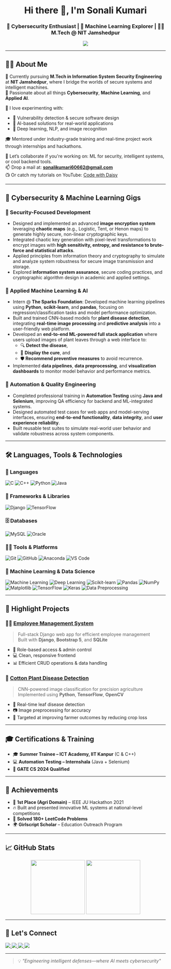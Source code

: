 
<h1 align="center">Hi there 👋, I'm Sonali Kumari</h1>
<h3 align="center">🔐 Cybersecurity Enthusiast | 🌱 Machine Learning Explorer | 👩‍🎓 M.Tech @ NIT Jamshedpur</h3>
<p align="center">
  <a href="https://www.youtube.com/@CodewithDaisy">
    <img src="https://img.shields.io/badge/YouTube-CodewithDaisy-red?style=flat-square&logo=youtube" />
  </a>
</p>

---

## 👩‍💻 About Me

🔭 Currently pursuing **M.Tech in Information System Security Engineering** at **NIT Jamshedpur**, where I bridge the worlds of secure systems and intelligent machines.  
🌱 Passionate about all things **Cybersecurity**, **Machine Learning**, and **Applied AI**.  

🧪 I love experimenting with:
- 🔐 Vulnerability detection & secure software design
- 🤖 AI-based solutions for real-world applications
- 🧠 Deep learning, NLP, and image recognition

🎓 Mentored under industry-grade training and real-time project work through internships and hackathons.

💬 Let’s collaborate if you're working on: ML for security, intelligent systems, or cool backend tools.  
📫 Drop a mail at: **sonalikumari60662@gmail.com**  
📺 Or catch my tutorials on YouTube: [Code with Daisy](https://www.youtube.com/@CodewithDaisy)

---

## 💼 Cybersecurity & Machine Learning Gigs

### 🔐 Security-Focused Development
- Designed and implemented an advanced **image encryption system** leveraging **chaotic maps** (e.g., Logistic, Tent, or Henon maps) to generate highly secure, non-linear cryptographic keys.
- Integrated chaotic key generation with pixel-level transformations to encrypt images with **high sensitivity, entropy, and resistance to brute-force and statistical attacks**.
- Applied principles from information theory and cryptography to simulate and analyze system robustness for secure image transmission and storage.
- Explored **information system assurance**, secure coding practices, and cryptographic algorithm design in academic and applied settings.

### 🤖 Applied Machine Learning & AI
- Intern @ **The Sparks Foundation**: Developed machine learning pipelines using **Python**, **scikit-learn**, and **pandas**, focusing on regression/classification tasks and model performance optimization.
- Built and trained CNN-based models for **plant disease detection**, integrating **real-time image processing** and **predictive analysis** into a user-friendly web platform.
- Developed an **end-to-end ML-powered full stack application** where users upload images of plant leaves through a web interface to:
  - 🔍 **Detect the disease**,
  - 💊 **Display the cure**, and
  - 🛡️ **Recommend preventive measures** to avoid recurrence.
- Implemented **data pipelines**, **data preprocessing**, and **visualization dashboards** to monitor model behavior and performance metrics.

### 🧪 Automation & Quality Engineering
- Completed professional training in **Automation Testing** using **Java and Selenium**, improving QA efficiency for backend and ML-integrated systems.
- Designed automated test cases for web apps and model-serving interfaces, ensuring **end-to-end functionality**, **data integrity**, and **user experience reliability**.
- Built reusable test suites to simulate real-world user behavior and validate robustness across system components.


---


## 🛠️ Languages, Tools & Technologies

### 🚀 Languages
![C](https://img.shields.io/badge/C-00599C?style=for-the-badge&logo=c&logoColor=white)
![C++](https://img.shields.io/badge/C++-00599C?style=for-the-badge&logo=c%2B%2B&logoColor=white)
![Python](https://img.shields.io/badge/Python-3776AB?style=for-the-badge&logo=python&logoColor=white)
![Java](https://img.shields.io/badge/Java-ED8B00?style=for-the-badge&logo=java&logoColor=white)

### 🧰 Frameworks & Libraries
![Django](https://img.shields.io/badge/Django-092E20?style=for-the-badge&logo=django&logoColor=white)
![TensorFlow](https://img.shields.io/badge/TensorFlow-FF6F00?style=for-the-badge&logo=tensorflow&logoColor=white)

### 🗄️ Databases
![MySQL](https://img.shields.io/badge/MySQL-00758F?style=for-the-badge&logo=mysql&logoColor=white)
![Oracle](https://img.shields.io/badge/Oracle-F80000?style=for-the-badge&logo=oracle&logoColor=white)

### 🧑‍💻 Tools & Platforms
![Git](https://img.shields.io/badge/Git-F05032?style=for-the-badge&logo=git&logoColor=white)
![GitHub](https://img.shields.io/badge/GitHub-181717?style=for-the-badge&logo=github&logoColor=white)
![Anaconda](https://img.shields.io/badge/Anaconda-44A833?style=for-the-badge&logo=anaconda&logoColor=white)
![VS Code](https://img.shields.io/badge/VS--Code-007ACC?style=for-the-badge&logo=visual-studio-code&logoColor=white)

### 🤖 Machine Learning & Data Science
![Machine Learning](https://img.shields.io/badge/Machine%20Learning-21A366?style=for-the-badge&logo=brains&logoColor=white)
![Deep Learning](https://img.shields.io/badge/Deep%20Learning-8E44AD?style=for-the-badge&logo=tensorflow&logoColor=white)
![Scikit-learn](https://img.shields.io/badge/Scikit--learn-F7931E?style=for-the-badge&logo=scikit-learn&logoColor=white)
![Pandas](https://img.shields.io/badge/Pandas-150458?style=for-the-badge&logo=pandas&logoColor=white)
![NumPy](https://img.shields.io/badge/NumPy-013243?style=for-the-badge&logo=numpy&logoColor=white)
![Matplotlib](https://img.shields.io/badge/Matplotlib-11557C?style=for-the-badge&logo=matplotlib&logoColor=white)
![TensorFlow](https://img.shields.io/badge/TensorFlow-FF6F00?style=for-the-badge&logo=tensorflow&logoColor=white)
![Keras](https://img.shields.io/badge/Keras-D00000?style=for-the-badge&logo=keras&logoColor=white)
![Data Preprocessing](https://img.shields.io/badge/Data%20Preprocessing-009688?style=for-the-badge&logo=databricks&logoColor=white)


---

## 🌟 Highlight Projects

### 🧑‍💼 [Employee Management System](https://github.com/sonali6062/Employee-Management-System)
> Full-stack Django web app for efficient employee management  
Built with **Django**, **Bootstrap 5**, and **SQLite**  
- 🔐 Role-based access & admin control  
- 💻 Clean, responsive frontend  
- 📊 Efficient CRUD operations & data handling

### 🌿 [Cotton Plant Disease Detection](https://github.com/sonali6062/Cotton_plant_disese_detection)
> CNN-powered image classification for precision agriculture  
Implemented using **Python**, **TensorFlow**, **OpenCV**  
- 🌱 Real-time leaf disease detection  
- 📷 Image preprocessing for accuracy  
- 🚜 Targeted at improving farmer outcomes by reducing crop loss

---

## 🎓 Certifications & Training

- 🎓 **Summer Trainee – ICT Academy, IIT Kanpur** (C & C++)  
- 💻 **Automation Testing – Internshala** (Java + Selenium)  
- 🧠 **GATE CS 2024 Qualified**

---

## 🏅 Achievements

- 🥇 **1st Place (Agri Domain)** – IEEE JU Hackathon 2021  
- 🔥 Built and presented innovative ML systems at national-level competitions  
- 🧠 **Solved 180+ LeetCode Problems**  
- 🌍 **Girlscript Scholar** – Education Outreach Program  

---

## 📈 GitHub Stats

<p align="center">
  <img src="https://github-readme-stats.vercel.app/api?username=sonali6062&show_icons=true&theme=tokyonight" height="170" />
  <img src="https://github-readme-stats.vercel.app/api/top-langs/?username=sonali6062&layout=compact&theme=tokyonight" height="170" />
</p>

---

## 🔗 Let's Connect

<p>
  <a href="https://www.linkedin.com/in/sonali-kumari-a776b21b1/">
    <img src="https://img.shields.io/badge/LinkedIn-blue?style=flat-square&logo=linkedin" />
  </a>
  <a href="mailto:sonalikumari60662@gmail.com">
    <img src="https://img.shields.io/badge/Gmail-red?style=flat-square&logo=gmail&logoColor=white" />
  </a>
  <a href="https://leetcode.com/u/sonalikumaricpbgp/">
    <img src="https://img.shields.io/badge/LeetCode-FFA116?style=flat-square&logo=LeetCode&logoColor=black" />
  </a>
  <a href="https://www.youtube.com/@CodewithDaisy">
    <img src="https://img.shields.io/badge/YouTube-CodewithDaisy-red?style=flat-square&logo=youtube" />
  </a>
</p>

---

> 💡 *"Engineering intelligent defenses—where AI meets cybersecurity"*
